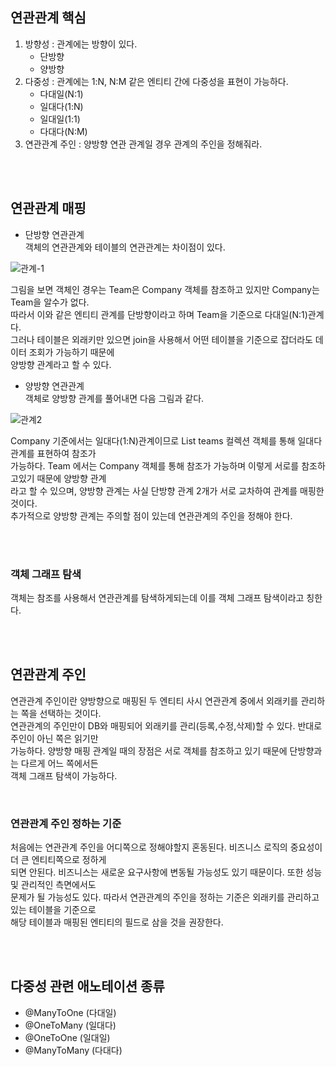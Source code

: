 
## 연관관계 핵심
1. 방향성 : 관계에는 방향이 있다.
    - 단방향
    - 양방향
2. 다중성 : 관계에는 1:N, N:M 같은 엔티티 간에 다중성을 표현이 가능하다.
    - 다대일(N:1)
    - 일대다(1:N)
    - 일대일(1:1)
    - 다대다(N:M)
3. 연관관계 주인 : 양방향 연관 관계일 경우 관계의 주인을 정해줘라.

<br>
<br>

## 연관관계 매핑
- 단방향 연관관계   
객체의 연관관계와 테이블의 연관관계는 차이점이 있다. 

![관계-1](https://user-images.githubusercontent.com/50852963/110089057-fca4d180-7dd8-11eb-81db-d14e5d157aad.PNG)

그림을 보면 객체인 경우는 Team은 Company 객체를 참조하고 있지만 Company는 Team을 알수가 없다.   
따라서 이와 같은 엔티티 관계를 단방향이라고 하며 Team을 기준으로 다대일(N:1)관계다.  
그러나 테이블은 외래키만 있으면 join을 사용해서 어떤 테이블을 기준으로 잡더라도 데이터 조회가 가능하기 때문에    
양방향 관계라고 할 수 있다.
 

- 양방향 연관관계   
객체로 양방향 관계를 풀어내면 다음 그림과 같다.

![관계2](https://user-images.githubusercontent.com/50852963/110089076-04647600-7dd9-11eb-98e8-c1c8399760da.PNG)


Company 기준에서는 일대다(1:N)관계이므로 List<Team> teams 컬렉션 객체를 통해 일대다 관계를 표현하여 참조가    
가능하다. Team 에서는 Company 객체를 통해 참조가 가능하며 이렇게 서로를 참조하고있기 때문에 양방향 관계     
라고 할 수 있으며, 양방향 관계는 사실 단방향 관계 2개가 서로 교차하여 관계를 매핑한 것이다.     
추가적으로 양방향 관계는 주의할 점이 있는데 연관관계의 주인을 정해야 한다.

<br>
<br>

### 객체 그래프 탐색
객체는 참조를 사용해서 연관관계를 탐색하게되는데 이를 객체 그래프 탐색이라고 칭한다.

<br>
<br>

## 연관관계 주인
연관관계 주인이란 양방향으로 매핑된 두 엔티티 사시 연관관계 중에서 외래키를 관리하는 쪽을 선택하는 것이다.    
연관관계의 주인만이 DB와 매핑되어 외래키를 관리(등록,수정,삭제)할 수 있다. 반대로 주인이 아닌 쪽은 읽기만     
가능하다. 양방향 매핑 관계일 때의 장점은 서로 객체를 참조하고 있기 때문에 단방향과는 다르게 어느 쪽에서든    
객체 그래프 탐색이 가능하다.

<br>

### 연관관계 주인 정하는 기준
처음에는 연관관계 주인을 어디쪽으로 정해야할지 혼동된다. 비즈니스 로직의 중요성이 더 큰 엔티티쪽으로 정하게    
되면 안된다. 비즈니스는 새로운 요구사항에 변동될 가능성도 있기 때문이다. 또한 성능 및 관리적인 측면에서도     
문제가 될 가능성도 있다. 따라서 연관관계의 주인을 정하는 기준은 외래키를 관리하고 있는 테이블을 기준으로     
해당 테이블과 매핑된 엔티티의 필드로 삼을 것을 권장한다.

<br>
<br>

## 다중성 관련 애노테이션 종류
- @ManyToOne (다대일)
- @OneToMany (일대다)
- @OneToOne (일대일)
- @ManyToMany (다대다)


